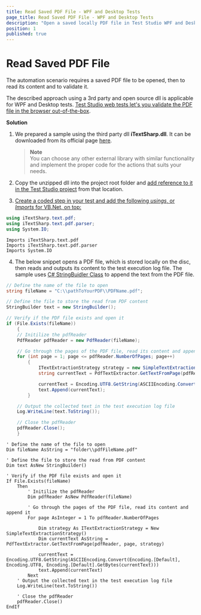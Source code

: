 ```yaml
---
title: Read Saved PDF File - WPF and Desktop Tests
page_title: Read Saved PDF File - WPF and Desktop Tests
description: "Open a saved locally PDF file in Test Studio WPF and Desktop Tests and read its content. The tested application creates a PDF file and let's you save it locally on the hard disc. How to open that PDF file and read its content from WPF or Desktop test?"
position: 1
published: true
---
```

# Read Saved PDF File 

The automation scenario requires a saved PDF file to be opened, then to read its content and to validate it. 

The described approach using a 3rd party and open source dll is applicable for WPF and Desktop tests. <a href="/automated-tests/recording/pdf-validation" target="_blank">Test Studio web tests let's you validate the PDF file in the browser out-of-the-box</a>. 

**Solution**

1. We prepared a sample using the third party dll **iTextSharp.dll**. It can be downloaded from its official page <a href="https://sourceforge.net/projects/itextsharp/" target="_blank">here</a>.

    > __Note__
    ><br>
    > You can choose any other external library with similar functionality and implement the proper code for the actions that suits your needs. 

2. Copy the unzipped dll into the project root folder and <a href="/features/coded-steps/add-assembly-reference" target="_blank">add reference to it in the Test Studio project</a> from that location.

3. <a href="/automated-tests/coded-tests/coded-step" target="_blank">Create a coded step in your test and add the following *usings*, or *Imports* for VB.Net, on top:

````C#
using iTextSharp.text.pdf;
using iTextSharp.text.pdf.parser;
using System.IO;
````
````VB
Imports iTextSharp.text.pdf
Imports iTextSharp.text.pdf.parser
Imports System.IO
````

4. The below snippet opens a PDF file, which is stored locally on the disc, then reads and outputs its content to the test execution log file. The sample uses <a href="https://docs.microsoft.com/en-us/dotnet/api/system.text.stringbuilder?view=netframework-4.8" target="_blank">C# StringBuidler Class</a> to append the text from the PDF file. 

````C#
// Define the name of the file to open
string fileName = "C:\\pathToYourPDF\\PDFName.pdf";

// Define the file to store the read from PDF content
StringBuilder text = new StringBuilder();

// Verify if the PDF file exists and open it
if (File.Exists(fileName))
    {
    // Initilize the pdfReader
    PdfReader pdfReader = new PdfReader(fileName);

    // Go through the pages of the PDF file, read its content and append it
    for (int page = 1; page <= pdfReader.NumberOfPages; page++)
        {
            ITextExtractionStrategy strategy = new SimpleTextExtractionStrategy();
            string currentText = PdfTextExtractor.GetTextFromPage(pdfReader, page, strategy);

            currentText = Encoding.UTF8.GetString(ASCIIEncoding.Convert(Encoding.Default, Encoding.UTF8, Encoding.Default.GetBytes(currentText)));
            text.Append(currentText);
        }

    // Output the collected text in the test execution log file
    Log.WriteLine(text.ToString());

    // Close the pdfReader
    pdfReader.Close();
    }
````
````VB
' Define the name of the file to open
Dim fileName AsString = "folder\\pdfFileName.pdf"

' Define the file to store the read from PDF content
Dim text AsNew StringBuilder()

' Verify if the PDF file exists and open it
If File.Exists(fileName)
    Then
        ' Initilize the pdfReader
        Dim pdfReader AsNew PdfReader(fileName)

        ' Go through the pages of the PDF file, read its content and append it
        For page AsInteger = 1 To pdfReader.NumberOfPages

            Dim strategy As ITextExtractionStrategy = New SimpleTextExtractionStrategy()
            Dim currentText AsString = PdfTextExtractor.GetTextFromPage(pdfReader, page, strategy)

            currentText = Encoding.UTF8.GetString(ASCIIEncoding.Convert(Encoding.[Default], Encoding.UTF8, Encoding.[Default].GetBytes(currentText)))
            text.Append(currentText)
        Next
    ' Output the collected text in the test execution log file
    Log.WriteLine(text.ToString())

    ' Close the pdfReader
    pdfReader.Close()
EndIf
````
